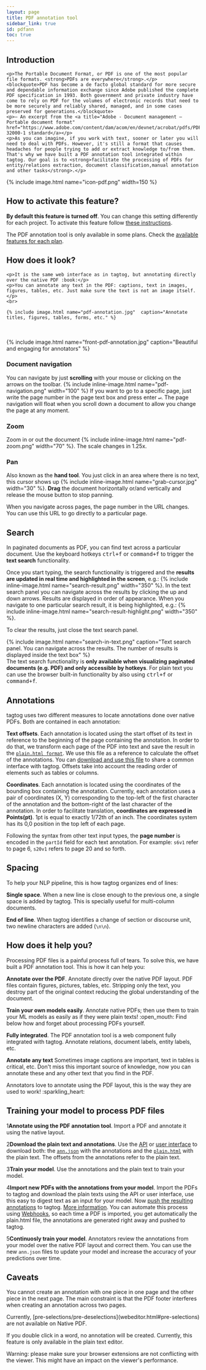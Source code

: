 ```yaml
---
layout: page
title: PDF annotation tool
sidebar_link: true
id: pdfann
toc: true
---
```

<div class="page-section">
  <div class="two-third-col">
    <h2>Introduction</h2>

    <p>The Portable Document Format, or PDF is one of the most popular file formats. <strong>PDFs are everywhere</strong>.</p>
    <blockquote>PDF has become a de facto global standard for more secure and dependable information exchange since Adobe published the complete PDF specification in 1993. Both government and private industry have come to rely on PDF for the volumes of electronic records that need to be more securely and reliably shared, managed, and in some cases preserved for generations.</blockquote>
    <p>— An excerpt from the <a title="Adobe - Document management — Portable document format" href="https://www.adobe.com/content/dam/acom/en/devnet/acrobat/pdfs/PDF32000_2008.pdf">ISO 32000-1 standard</a></p>
    <p>As you can imagine, if you work with text, sooner or later you will need to deal with PDFs. However, it's still a format that causes headaches for people trying to add or extract knowledge to/from them. That's why we have built a PDF annotation tool integrated within tagtog. Our goal is to <strong>facilitate the processing of PDFs for entity/relations extraction, document classification,manual annotation and other tasks</strong>.</p>

  </div>
  <div class="one-third-col">
    {% include image.html name="icon-pdf.png" width=150 %}
  </div>
</div>

<div class="page-section">
  <div class="two-third-col">
    <h2>How to activate this feature?</h2>
    <p><strong>By default this feature is turned off</strong>. You can change this setting differently for each project. To activate this feature follow <a title="tagtog - Activate PDF native tool" href="projects.html#pdf">these instructions</a>.</p>
  </div>
  <div class="one-third-col">
    <div class="message">The PDF annotation tool is only available in some plans. Check the <a title="tagtog - plans" href="https://tagtog.net/-plans">available features for each plan</a>.</div>
  </div>
</div>

<div class="page-section">
  <div class="two-third-col">
    <h2>How does it look?</h2>

    <p>It is the same web interface as in tagtog, but annotating directly over the native PDF :book:</p>
    <p>You can annotate any text in the PDF: captions, text in images, figures, tables, etc. Just make sure the text is not an image itself.</p>
    <br>

    {% include image.html name="pdf-annotation.jpg"  caption="Annotate titles, figures, tables, forms, etc." %}

  </div>
  <div class="one-third-col">
  <br><br>
  {% include image.html name="front-pdf-annotation.jpg" caption="Beautiful and engaging for annotators" %}
  </div>
  <div class="two-third-col">
    <h3>Document navigation</h3>
    <p>You can navigate by just <strong>scrolling</strong> with your mouse or clicking on the arrows on the toolbar. {% include inline-image.html name="pdf-navigation.png" width="100" %} If you want to go to a specific page, just write the page number in the page text box and press enter <kbd>↵</kbd>. The page navigation will float when you scroll down a document to allow you change the page at any moment.</p>
    <h3>Zoom</h3>
    <p>Zoom in or out the document {% include inline-image.html name="pdf-zoom.png" width="70" %}. The scale changes in 1.25x.</p>
    <h3>Pan</h3>
    <p>Also known as the <strong>hand tool</strong>. You just click in an area where there is no text, this cursor shows up {% include inline-image.html name="grab-cursor.jpg" width="30" %}. <strong>Drag</strong> the document horizontally or/and vertically and release the mouse button to stop panning.</p>

  </div>

  <div class="one-third-col">
    <div class="message">
      When you navigate across pages, the page number in the URL changes. You can use this URL to go directly to a particular page.
    </div>
  </div>
</div>

<div class="page-section">
  <div class="two-third-col">
    <h2>Search</h2>
    <p>In paginated documents as PDF, you can find text across a particular document. Use the keyboard hotkeys <kbd>ctrl+f</kbd> or <kbd>command+f</kbd> to trigger the <strong>text search</strong> functionality.</p>
    <p>Once you start typing, the search functionality is triggered and the <strong>results are updated in real time and highlighted in the screen</strong>, e.g.: {% include inline-image.html name="search-result.png" width="350" %}. In the text search panel you can navigate across the results by clicking the up and down arrows. Results are displayed in order of appearance. When you navigate to one particular search result, it is being highlighted, e.g.: {% include inline-image.html name="search-result-highlight.png" width="350" %}.</p>
    <p>To clear the results, just close the text search panel.</p>
  </div>
  <div class="one-third-col">
    {% include image.html name="search-in-text.png" caption="Text search panel. You can navigate across the results. The number of results is displayed inside the text box" %}
    <div class="message">
      The text search functionality is <strong>only available when visualizing paginated documents (e.g. PDF) and only accessible by hotkeys</strong>. For plain text you can use the browser built-in functionality by also using <kbd>ctrl+f</kbd> or <kbd>command+f</kbd>.
    </div>
  </div>
</div>


<div class="page-section">
  <div class="two-third-col">
    <h2>Annotations</h2>
    <p>tagtog uses two different measures to locate annotations done over native PDFs. Both are contained in each annotation:</p>
    <p class="list-item"><span class="list-item-1"></span><strong>Text offsets</strong>. Each annotation is located using the start offset of its text in reference to the beginning of the page containing the annotation. In order to do that, we transform each page of the PDF into text and save the result in the <code><a title="tagtog - ann.doc - plain.html format" href="anndoc.html#plain-html">plain.html format</a></code>. We use this file as a reference to calculate the offset of the annotations. You can <a title="tagtog - web editor - view output mode" href="webeditor.html#view-output-mode">download and use this file</a> to share a common interface with tagtog. Offsets take into account the reading order of elements such as tables or columns.</p>
    <p class="list-item"><span class="list-item-2"></span><strong>Coordinates</strong>. Each annotation is located using the coordinates of the bounding box containing the annotation. Currently, each annotation uses a pair of coordinates (X, Y) corresponding to the top-left of the first character of the annotation and the bottom-right of the last character of the annotation. In order to facilitate translation, <strong>coordinates are expressed in Points(pt)</strong>. 1pt is equal to exactly 1/72th of an inch. The coordinates system has its 0,0 position in the top left of each page.</p>
    <p>Following the syntax from other text input types, the <strong>page number</strong> is encoded in the <code>partId</code> field for each text annotation. For example: <code>s6v1</code> refer to page 6, <code>s20v1</code> refers to page 20 and so forth.</p>
  </div>
  <div class="one-third-col"></div>
</div>

<div class="page-section">
  <div class="two-third-col">
    <h2>Spacing</h2>
    <p>To help your NLP pipeline, this is how tagtog organizes end of lines:</p>
    <p class="list-item"><span class="list-item-1"></span><strong>Single space</strong>. When a new line is close enough to the previous one, a single space is added by tagtog. This is specially useful for multi-column documents.</p>
    <p class="list-item"><span class="list-item-2"></span><strong>End of line</strong>. When tagtog identifies a change of section or discourse unit, two newline characters are added (<code>\n\n</code>).</p>
  </div>
  <div class="one-third-col"></div>
</div>


<div class="page-section">
  <div class="two-third-col">
    <h2>How does it help you?</h2>
    <p>Processing PDF files is a painful process full of tears. To solve this, we have built a PDF annotation tool. This is how it can help you:</p>
    <p class="list-item"><span class="list-item-1"></span><strong>Annotate over the PDF</strong>. Annotate directly over the native PDF layout. PDF files contain figures, pictures, tables, etc. Stripping only the text, you destroy part of the original context reducing the global understanding of the document.</p>
    <p class="list-item"><span class="list-item-2"></span><strong>Train your own models easily</strong>. Annotate native PDFs; then use them to train your ML models as easily as if they were plain texts! :open_mouth: Find below how and forget about processing PDFs yourself.</p>
    <p class="list-item"><span class="list-item-3"></span><strong>Fully integrated</strong>. The PDF annotation tool is a web component fully integrated with tagtog. Annotate relations, document labels, entity labels, etc.</p>
    <p class="list-item"><span class="list-item-4"></span><strong>Annotate any text</strong> Sometimes image captions are important, text in tables is critical, etc. Don't miss this important source of knowledge, now you can annotate these and any other text that you find in the PDF.</p>
  </div>
  <div class="one-third-col">
    <div class="message">
      Annotators love to annotate using the PDF layout, this is the way they are used to work! :sparkling_heart:
    </div>
  </div>
</div>

<div class="page-section">
  <div class="two-third-col">
    <h2>Training your model to process PDF files</h2>
    <p class="numbered-item"><span class="number-1">1</span><strong>Annotate using the PDF annotation tool</strong>. Import a PDF and annotate it using the native layout.</p>
    <p class="numbered-item"><span class="number-2">2</span><strong>Download the plain text and annotations</strong>. Use the <a title="tagtog - API - Get existing documents" href="API_documents_v1.html#get-existing-documents-get">API</a> or <a title="tagtog - web editor - view output mode" href="webeditor.html#view-output-mode">user interface</a> to download both: the <code><a title="tagtog - ann.json format" href="anndoc.html#ann-json">ann.json</a></code> with the annotations and the <code><a title="tagtog - plain.html format" href="anndoc.html#plain-html">plain.html</a></code> with the plain text. The offsets from the annotations refer to the plain text.</p>
    <p class="numbered-item"><span class="number-3">3</span><strong>Train your model</strong>. Use the annotations and the plain text to train your model.</p>
    <p class="numbered-item"><span class="number-4">4</span><strong>Import new PDFs with the annotations from your model</strong>. Import the PDFs to tagtog and download the plain texts using the API or user interface, use this easy to digest text as an input for your model. Now <a title="tagtog - API - Import annotated documents" href="API_documents_v1.html#import-annotated-documents-post">push the resulting annotations</a> to tagtog. <a title="tagtog - Train your own models" href="train-your-own-models.html">More information</a>.
    You can automate this process using <a title="tagtog - project - webhooks" href="projects.html#webhooks">Webhooks</a>, so each time a PDF is imported, you get automatically the plain.html file, the annotations are generated right away and pushed to tagtog. </p>
    <p class="numbered-item"><span class="number-5">5</span><strong>Continuosly train your model</strong>. Annotators review the annotations from your model over the native PDF layout and correct them. You can use the new <code>ann.json</code> files to update your model and increase the accuracy of your predictions over time.</p>

  </div>
  <div class="one-third-col">
  </div>
</div>

<div class="page-section">
  <div class="two-third-col">
    <h2>Caveats</h2>
    <p class="list-item" markdown="1"><span class="list-item-1"></span>You cannot create an annotation with one piece in one page and the other piece in the next page. The main constraint is that the PDF footer interferes when creating an annotation across two pages.</p>
    <p class="list-item" markdown="1"><span class="list-item-2"></span>Currently, [pre-selections/pre-deselections](webeditor.html#pre-selections) are not available on Native PDF.</p>
    <p class="list-item" markdown="1"><span class="list-item-3"></span>If you double click in a word, no annotation will be created. Currently, this feature is only available in the plain text editor.</p>
    <p class="list-item" markdown="1"><span class="list-item-4"></span>Warning: please make sure your browser extensions are not conflicting with the viewer. This might have an impact on the viewer's performance.</p>
  </div>
  <div class="one-third-col">
  </div>
</div>
